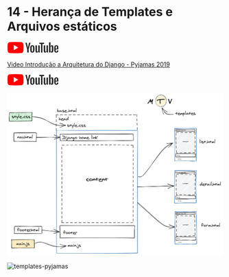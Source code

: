 # 14 - Herança de Templates e Arquivos estáticos

<a href="https://youtu.be/wSfuzUVnuzw">
    <img src="../.gitbook/assets/youtube.png">
</a>


[Video Introdução a Arquitetura do Django - Pyjamas 2019](https://www.youtube.com/watch?v=XjXpwZhOKOs)

<a href="https://www.youtube.com/watch?v=XjXpwZhOKOs">
    <img src="../.gitbook/assets/youtube.png">
</a>


![diagrama](../.gitbook/assets/templates-diagram.png)

![templates-pyjamas](https://raw.githubusercontent.com/rg3915/pyjamas2019-django/master/img/final.png)
